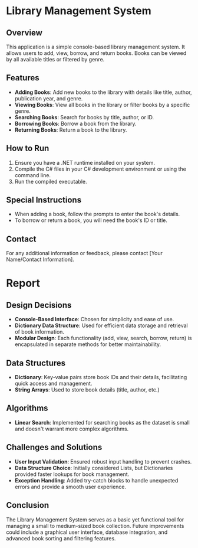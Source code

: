 # Library Management System

## Overview
This application is a simple console-based library management system. It allows users to add, view, borrow, and return books. Books can be viewed by all available titles or filtered by genre.

## Features
- **Adding Books**: Add new books to the library with details like title, author, publication year, and genre.
- **Viewing Books**: View all books in the library or filter books by a specific genre.
- **Searching Books**: Search for books by title, author, or ID.
- **Borrowing Books**: Borrow a book from the library.
- **Returning Books**: Return a book to the library.

## How to Run
1. Ensure you have a .NET runtime installed on your system.
2. Compile the C# files in your C# development environment or using the command line.
3. Run the compiled executable.

## Special Instructions
- When adding a book, follow the prompts to enter the book's details.
- To borrow or return a book, you will need the book's ID or title.

## Contact
For any additional information or feedback, please contact [Your Name/Contact Information].

# Report 

## Design Decisions
- **Console-Based Interface**: Chosen for simplicity and ease of use.
- **Dictionary Data Structure**: Used for efficient data storage and retrieval of book information.
- **Modular Design**: Each functionality (add, view, search, borrow, return) is encapsulated in separate methods for better maintainability.

## Data Structures
- **Dictionary**: Key-value pairs store book IDs and their details, facilitating quick access and management.
- **String Arrays**: Used to store book details (title, author, etc.)

## Algorithms
- **Linear Search**: Implemented for searching books as the dataset is small and doesn't warrant more complex algorithms.

## Challenges and Solutions
- **User Input Validation**: Ensured robust input handling to prevent crashes.
- **Data Structure Choice**: Initially considered Lists, but Dictionaries provided faster lookups for book management.
- **Exception Handling**: Added try-catch blocks to handle unexpected errors and provide a smooth user experience.

## Conclusion
The Library Management System serves as a basic yet functional tool for managing a small to medium-sized book collection. Future improvements could include a graphical user interface, database integration, and advanced book sorting and filtering features.
